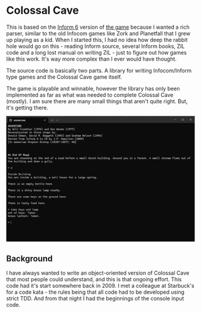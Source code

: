 Colossal Cave
=============

This is based on the [Inform 6](https://gitlab.com/DavidGriffith/inform6lib) version of [the game](https://www.ifarchive.org/if-archive/games/source/inform/Advent.inf) because I wanted a rich parser, similar to the old Infocom games like Zork and Planetfall that I grew up playing as a kid. 
When I started this, I had no idea how deep the rabbit hole would go on this - reading Inform source, several Inform books, ZIL code and a long lost manual on writing ZIL - just to figure out how games like this work. It's way more complex than I ever would have thought. 

The source code is basically two parts. A library for writing Infocom/Inform type games and the 
Colossal Cave game itself.

The game is playable and winnable, however the library has only been implemented as far as what 
was needed to complete Colossal Cave (mostly). I am sure there are many small things that aren't 
quite right. But, it's getting there.

![colossal-cave-console](https://github.com/jphamilton/colossal-cave/blob/master/assets/1.png)

## Background
I have always wanted to write an object-oriented version of Colossal Cave that most people could understand, and this is that ongoing effort. This code had it's start somewhere back in 2009. 
I met a colleague at Starbuck's for a code kata - the rules being that all code had to be developed using strict TDD. 
And from that night I had the beginnings of the console input code. 

